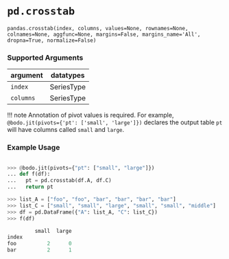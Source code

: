 # `pd.crosstab`

`pandas.crosstab(index, columns, values=None, rownames=None, colnames=None, aggfunc=None, margins=False, margins_name='All', dropna=True, normalize=False)`

### Supported Arguments

| argument | datatypes |
|-----------|------------|
| `index` | SeriesType |
| `columns` | SeriesType |

!!! note
Annotation of pivot values is required. For example,
`@bodo.jit(pivots={'pt': ['small', 'large']})` declares
the output table `pt` will have columns called `small` and `large`.

### Example Usage

```py

>>> @bodo.jit(pivots={"pt": ["small", "large"]})
... def f(df):
...   pt = pd.crosstab(df.A, df.C)
...   return pt

>>> list_A = ["foo", "foo", "bar", "bar", "bar", "bar"]
>>> list_C = ["small", "small", "large", "small", "small", "middle"]
>>> df = pd.DataFrame({"A": list_A, "C": list_C})
>>> f(df)

         small  large
index
foo          2      0
bar          2      1
```
